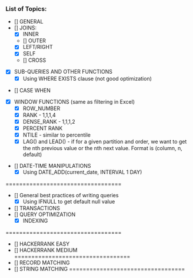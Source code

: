 ### List of Topics:
- [] GENERAL 
- [] JOINS:
    - [X] INNER
    - [] OUTER
    - [X] LEFT/RIGHT
    - [X] SELF
    - [] CROSS
- [X] SUB-QUERIES AND OTHER FUNCTIONS
    - [X] Using WHERE EXISTS clause (not good optimization)
      
- [] CASE WHEN
- [X] WINDOW FUNCTIONS (same as filtering in Excel)
    - [X] ROW_NUMBER
    - [X] RANK - 1,1,1,4
    - [X] DENSE_RANK - 1,1,1,2
    - [X] PERCENT RANK 
    - [X] NTILE - similar to percentile
    - [X] LAG() and LEAD() - if for a given partition and order, we want to get the nth previous value or the nth next value. Format is (column, n, default)

- [] DATE-TIME MANIPULATIONS
    - [X] Using DATE_ADD(current_date, INTERVAL 1 DAY)

==================================
- [] General best practices of writing queries
    - [X] Using IFNULL to get default null value

- [] TRANSACTIONS
- [] QUERY OPTIMIZATION
    - [X] INDEXING

==================================
- [] HACKERRANK EASY
- [] HACKERRANK MEDIUM
==================================
- [] RECORD MATCHING
- [] STRING MATCHING
==================================